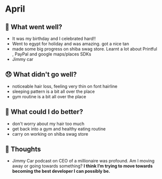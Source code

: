 # April

## 💪 What went well?

- It was my birthday and I celebrated hard!!
- Went to egypt for holiday and was amazing. got a nice tan
- made some big progress on shiba swag store. Learnt a lot about Printful , PayPal and google maps/places SDKs
- Jimmy car

## 😞 What didn't go well?

- noticeable hair loss, feeling very thin on font hairline
- sleeping pattern is a bit all over the place
- gym routine is a bit all over the place

## 🚀 What could I do better?

- don't worry about my hair too much
- get back into a gym and healthy eating routine
- carry on working on shiba swag store

## 🧠 Thoughts

- Jimmy Car podcast on CEO of a millionaire was profound. Am I moving away or going towards something? **I think I’m trying to move towards becoming the best developer I can possibly be.**
